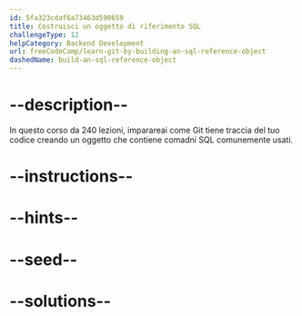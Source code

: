 ```yaml
---
id: 5fa323cdaf6a73463d590659
title: Costruisci un oggetto di riferimento SQL
challengeType: 12
helpCategory: Backend Development
url: freeCodeCamp/learn-git-by-building-an-sql-reference-object
dashedName: build-an-sql-reference-object
---
```


# --description--

In questo corso da 240 lezioni, imparareai come Git tiene traccia del tuo codice creando un oggetto che contiene comadni SQL comunemente usati.

# --instructions--

# --hints--

# --seed--

# --solutions--
